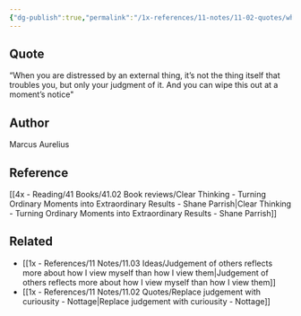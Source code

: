 ```yaml
---
{"dg-publish":true,"permalink":"/1x-references/11-notes/11-02-quotes/when-you-are-distressed-by-an-external-thing-it-s-not-the-thing-itself-that-troubles-you-but-only-your-judgment-of-it-marcus-aurelius/","title":"When you are distressed by an external thing, it’s not the thing itself that troubles you, but only your judgment of it - Marcus Aurelius","created":"2023-12-23T23:04:52.000+03:00","updated":"2024-02-14T20:18:36.395+03:00"}
---
```



## Quote
“When you are distressed by an external thing, it’s not the thing itself that troubles you, but only your judgment of it. And you can wipe this out at a moment’s notice"

## Author
Marcus Aurelius

## Reference
[[4x - Reading/41 Books/41.02 Book reviews/Clear Thinking - Turning Ordinary Moments into Extraordinary Results - Shane  Parrish\|Clear Thinking - Turning Ordinary Moments into Extraordinary Results - Shane  Parrish]]

## Related
- [[1x - References/11 Notes/11.03 Ideas/Judgement of others reflects more about how I view myself than how I view them\|Judgement of others reflects more about how I view myself than how I view them]]
- [[1x - References/11 Notes/11.02 Quotes/Replace judgement with curiousity - Nottage\|Replace judgement with curiousity - Nottage]]
